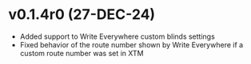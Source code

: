 # v0.1.4r0 (27-DEC-24)
- Added support to Write Everywhere custom blinds settings
- Fixed behavior of the route number shown by Write Everywhere if a custom route number was set in XTM